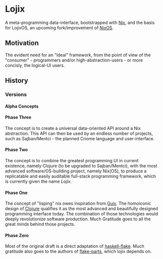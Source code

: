 # Lojix

A meta-programming data-interface, bootstrapped with [Nix][1], and the
basis for LojixOS, an upcoming fork/improvement of [NixOS][3].

## Motivation

The evident need for an "Ideal" framework, from the point of view of
the "consumer" - programmers and/or high-abstraction-users - or more
concisly, the logical-UI users.

## History

### Versions

#### Alpha Concepts

#### Phase Three

The concept is to create a universal data-oriented API around a Nix
abstraction. This API can then be used by an endless number of
projects, such as Sajban/Mentci - the planned Criome language and
user-interface.

#### Phase Two

The concept is to combine the greatest programming UI in current
existence, namely Clojure (to be upgraded to Sajban/Mentci), with the
most advanced software/OS-building project, namely Nix(OS), to produce
a replicatable and easily auditable full-stack programming framework,
which is currently given the name _Lojix_.

#### Phase One

The concept of "lisping" nix owes inspiration from [Guix][4]. The
homoiconic design of [Clojure][5] qualifies it as the most advanced
and beautifully designed programming interface today. The combination
of those technologies would deeply revolutionize software
production. Much Gratitude goes to all the great minds behind those
projects.

#### Phase Zero

Most of the original draft is a direct adaptation of
[haskell-flake][6]. Much gratitude also goes to the authors of
[flake-parts][2], which lojix depends on.

[1]: https://github.com/NixOS/nix
[2]: https://github.com/hercules-ci/flake-parts
[3]: https://nixos.org/
[4]: https://guix.gnu.org/
[5]: https://clojure.org/
[6]: https://github.com/srid/haskell-flake
